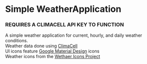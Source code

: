 # Simple WeatherApplication

<h3>REQUIRES A CLIMACELL API KEY TO FUNCTION</h3>
A simple weather application for current, hourly, and daily weather conditions.<br>
Weather data done using <a href="https://www.climacell.co/">ClimaCell</a> <br>
UI icons feature <a href="https://github.com/google/material-design-icons">Google Material Design</a> icons <br> 
Weather icons from the <a href="https://erikflowers.github.io/weather-icons/">Wethaer Icons Project</a>

